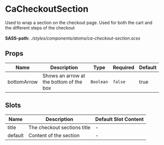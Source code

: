 # CaCheckoutSection

Used to wrap a section on the checkout page. Used for both the cart and the different steps of the checkout<br><br> **SASS-path:** _./styles/components/atoms/ca-checkout-section.scss_

## Props

<!-- @vuese:CaCheckoutSection:props:start -->
|Name|Description|Type|Required|Default|
|---|---|---|---|---|
|bottomArrow|Shows an arrow at the bottom of the box|`Boolean`|`false`|true|

<!-- @vuese:CaCheckoutSection:props:end -->


## Slots

<!-- @vuese:CaCheckoutSection:slots:start -->
|Name|Description|Default Slot Content|
|---|---|---|
|title|The checkout sections title|-|
|default|Content of the section|-|

<!-- @vuese:CaCheckoutSection:slots:end -->


